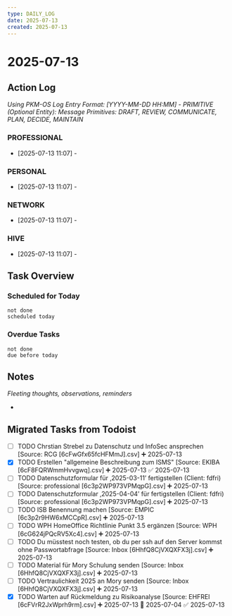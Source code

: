 ```yaml
---
type: DAILY_LOG
date: 2025-07-13
created: 2025-07-13
---
```


# 2025-07-13

## Action Log

_Using PKM-OS Log Entry Format: [YYYY-MM-DD HH:MM] - PRIMITIVE (Optional Entity): Message_
_Primitives: DRAFT, REVIEW, COMMUNICATE, PLAN, DECIDE, MAINTAIN_

### PROFESSIONAL

- [2025-07-13 11:07] -

### PERSONAL

- [2025-07-13 11:07] -

### NETWORK

- [2025-07-13 11:07] -

### HIVE

- [2025-07-13 11:07] -

## Task Overview

### Scheduled for Today
```tasks
not done
scheduled today
```

### Overdue Tasks
```tasks
not done
due before today
```

## Notes

_Fleeting thoughts, observations, reminders_

-


## Migrated Tasks from Todoist

- [ ] TODO Chrstian Strebel zu Datenschutz und InfoSec ansprechen [Source: RCG [6cFwGfx65fcHFMmJ].csv] ➕ 2025-07-13
- [x] TODO Erstellen "allgemeine Beschreibung zum ISMS" [Source: EKIBA [6cF8FQRWmmHvvgwq].csv] ➕ 2025-07-13 ✅ 2025-07-13
- [ ] TODO Datenschutzformular für ‚2025-03-11’ fertigstellen (Client: fdfri) [Source: professional [6c3p2WP973VPMqpG].csv] ➕ 2025-07-13
- [ ] TODO Datenschutzformular ‚2025-04-04’ für fertigstellen (Client: fdfri) [Source: professional [6c3p2WP973VPMqpG].csv] ➕ 2025-07-13
- [ ] TODO ISB Benennung machen [Source: EMPIC [6c3p2r9HW6xMCCpR].csv] ➕ 2025-07-13
- [ ] TODO WPH HomeOffice Richtlinie Punkt 3.5 ergänzen [Source: WPH [6cG624jPQcRV5Xc4].csv] ➕ 2025-07-13
- [ ] TODO Du müsstest noch testen, ob du per ssh auf den Server kommst ohne Passwortabfrage [Source: Inbox [6HhfQ8CjVXQXFX3j].csv] ➕ 2025-07-13
- [ ] TODO Material für Mory Schulung senden [Source: Inbox [6HhfQ8CjVXQXFX3j].csv] ➕ 2025-07-13
- [ ] TODO Vertraulichkeit 2025 an Mory senden [Source: Inbox [6HhfQ8CjVXQXFX3j].csv] ➕ 2025-07-13
- [x] TODO Warten auf Rückmeldung zu Risikoanalyse [Source: EHFREI [6cFVrR2JxWprh9rm].csv] ➕ 2025-07-13 📅 2025-07-04 ✅ 2025-07-13
